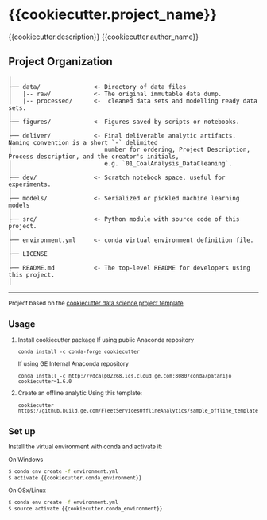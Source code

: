 {{cookiecutter.project_name}}
==============================

{{cookiecutter.description}}
{{cookiecutter.author_name}}

Project Organization
------------

    │
    ├── data/               <- Directory of data files
    │   |-- raw/            <- The original immutable data dump.
    │   |-- processed/      <-  cleaned data sets and modelling ready data sets.  
    │
    ├── figures/            <- Figures saved by scripts or notebooks.
    │
    ├── deliver/            <- Final deliverable analytic artifacts. Naming convention is a short `-` delimited 
    │                          number for ordering, Project Description, Process description, and the creator's initials,
    │                          e.g. `01_CoalAnalysis_DataCleaning`.
    │
    ├── dev/                <- Scratch notebook space, useful for experiments.
    │
    ├── models/             <- Serialized or pickled machine learning models
    │
    ├── src/                <- Python module with source code of this project.
    │
    ├── environment.yml     <- conda virtual environment definition file.
    │
    ├── LICENSE
    │
    ├── README.md           <- The top-level README for developers using this project.
    │


--------

<p><small>Project based on the <a target="_blank" href="https://github.build.ge.com/FleetServicesOfflineAnalytics/sample_offline_template">cookiecutter data science project template</a>.</p>

Usage
------------
1. Install cookiecutter package
    If using public Anaconda repository
    
    `conda install -c conda-forge cookiecutter `
    
    If using GE Internal Anaconda repository
    
    `conda install -c http://vdcalp02268.ics.cloud.ge.com:8080/conda/patanijo cookiecutter=1.6.0`  
2. Create an offline analytic Using this template:

    `cookiecutter https://github.build.ge.com/FleetServicesOfflineAnalytics/sample_offline_template` 

Set up
------------

Install the virtual environment with conda and activate it:

On Windows
```bash
$ conda env create -f environment.yml
$ activate {{cookiecutter.conda_environment}}
```
On OSx/Linux
```bash
$ conda env create -f environment.yml
$ source activate {{cookiecutter.conda_environment}}
```
